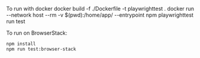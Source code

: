 To run with docker
    docker build -f ./Dockerfile -t playwrighttest .
    docker run --network host --rm -v $(pwd):/home/app/ --entrypoint npm playwrighttest run test

To run on BrowserStack:

    npm install
    npm run test:browser-stack

    
